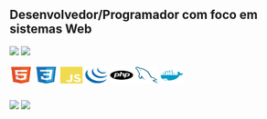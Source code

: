 ## Desenvolvedor/Programador com foco em sistemas Web

<div>
  <a href="https://github.com/eduardo-domingos"></a>
  <img height="195em" src="https://github-readme-stats.vercel.app/api?username=eduardo-domingos&show_icons=true&theme=dark#gh-dark-mode-only">
  <img height="195em" src="https://github-readme-stats.vercel.app/api/top-langs/?username=eduardo-domingos&layout=compact&theme=dark#gh-dark-mode-only">
</div>

<div style="display: inline_block"><br>
  <img align="center" alt="Edu-HTML" height="30" width="40" src="https://raw.githubusercontent.com/devicons/devicon/master/icons/html5/html5-original.svg">
  <img align="center" alt="Edu-CSS" height="30" width="40" src="https://raw.githubusercontent.com/devicons/devicon/master/icons/css3/css3-original.svg">
  <img align="center" alt="Edu-Js" height="30" width="40" src="https://raw.githubusercontent.com/devicons/devicon/master/icons/javascript/javascript-plain.svg">
  <img align="center" alt="Edu-jquery" height="30" width="40" src="https://raw.githubusercontent.com/devicons/devicon/master/icons/jquery/jquery-plain.svg">
  <img align="center" alt="Edu-PHP" height="30" width="40" src="https://raw.githubusercontent.com/devicons/devicon/master/icons/php/php-plain.svg">
<img align="center" alt="Edu-mysql" height="30" width="40" src="https://raw.githubusercontent.com/devicons/devicon/master/icons/mysql/mysql-plain.svg">
<img align="center" alt="Edu-docker" height="30" width="40" src="https://raw.githubusercontent.com/devicons/devicon/master/icons/docker/docker-plain.svg">
</div>
  
  ##
 
<div>
  <a href = "mailto:eduardodomingos2077@gmail.com"><img src="https://img.shields.io/badge/-Gmail-%23333?style=for-the-badge&logo=gmail&logoColor=white" target="_blank"></a>
  <a href="https://br.linkedin.com/in/eduardo-domingos-0063ba206" target="_blank"><img src="https://img.shields.io/badge/-LinkedIn-%230077B5?style=for-the-badge&logo=linkedin&logoColor=white" target="_blank"></a> 
</div>

